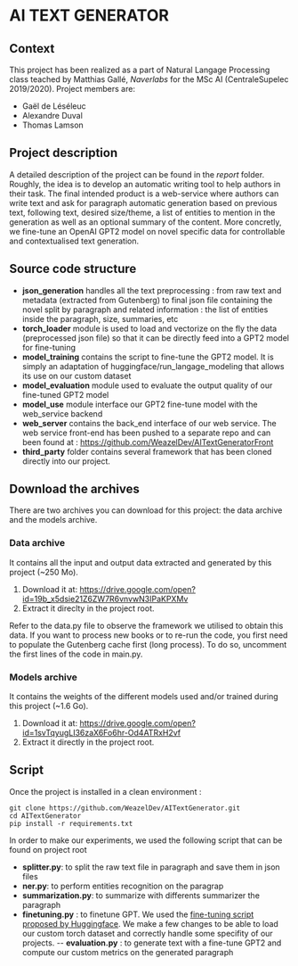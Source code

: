 # AI TEXT GENERATOR

## Context

This project has been realized as a part of Natural Langage Processing class teached by Matthias Gallé, *Naverlabs* for the MSc AI  (CentraleSupelec 2019/2020). Project members are: 

- Gaël de Léséleuc
- Alexandre Duval
- Thomas Lamson

## Project description

A detailed description of the project can be found in the *report* folder. Roughly, the idea is to develop an automatic writing tool to help authors in their task. The final intended product is a web-service where authors can write text and ask for paragraph automatic generation based on previous text, following text, desired size/theme, a list of entities to mention in the generation as well as an optional summary of the content. More concretly, we fine-tune an OpenAI GPT2 model on novel specific data for controllable and contextualised text generation.

## Source code structure

- **json_generation** handles all the text preprocessing : from raw text and metadata (extracted from Gutenberg) to final json file containing the novel split by paragraph and related information : the list of entities inside the paragraph, size, summaries, etc 
- **torch_loader** module is used to load and vectorize on the fly the data (preprocessed json file) so that it can be directly feed into a GPT2 model for fine-tuning
- **model_training** contains the script to fine-tune the GPT2 model. It is simply an adaptation of huggingface/run_langage_modeling that allows its use on our custom dataset
- **model_evaluation** module used to evaluate the output quality of our fine-tuned GPT2 model 
- **model_use** module interface our GPT2 fine-tune model with the web_service backend 
- **web_server** contains the back_end interface of our web service. The web service front-end has been pushed to a separate repo and can been found at : https://github.com/WeazelDev/AITextGeneratorFront
- **third_party** folder contains several framework that has been cloned directly into our project. 

## Download the archives

There are two archives you can download for this project: the data archive and the models archive.

### Data archive

It contains all the input and output data extracted and generated by this project (~250 Mo).

1. Download it at: https://drive.google.com/open?id=19b_x5dsie21Z6ZW7R6vnvwN3IPaKPXMv
2. Extract it direclty in the project root.

Refer to the data.py file to observe the framework we utilised to obtain this data. If you want to process new books or to re-run the code, you first need to populate the Gutenberg cache first (long process). To do so, uncomment the first lines of the code in main.py. 

### Models archive

It contains the weights of the different models used and/or trained during this project (~1.6 Go).

1. Download it at: https://drive.google.com/open?id=1svTqyugLI36zaX6Fo6hr-Od4ATRxH2vf
2. Extract it directly in the project root.

## Script 

Once the project is installed in a clean environment : 

```
git clone https://github.com/WeazelDev/AITextGenerator.git
cd AITextGenerator
pip install -r requirements.txt
```

In order to make our experiments, we used the following script that can be found on project root 
- **splitter.py**: to split the raw text file in paragraph and save them in json files 
- **ner.py**: to perform entities recognition on the paragrap 
- **summarization.py**: to summarize with differents summarizer the paragraph 
- **finetuning.py** : to finetune GPT. We used the [fine-tuning script proposed by Huggingface](https://github.com/huggingface/transformers/blob/master/examples/run_language_modeling.py). We make a few changes to be able to load our custom torch dataset and correctly handle some specifity of our projects. 
-- **evaluation.py** : to generate text with a fine-tune GPT2 and compute our custom metrics on the generated paragraph 
